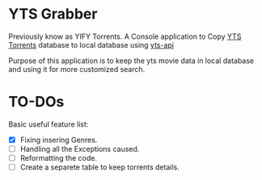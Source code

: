 # YTS Grabber


Previously know as YIFY Torrents.
A Console application to Copy [YTS Torrents](http://yts.to) database to local database using [yts-api](http://yts.to/api)

Purpose of this application is to keep the yts movie data in local database and using it for more customized search.


# TO-DOs

Basic useful feature list:

- [X] Fixing insering Genres. 
- [ ] Handling all the Exceptions caused.
- [ ] Reformatting the code.
- [ ] Create a separete table to keep torrents details.